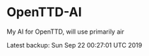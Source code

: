 # OpenTTD-AI
My AI for OpenTTD, will use primarily air

Latest backup: Sun Sep 22 00:27:01 UTC 2019
